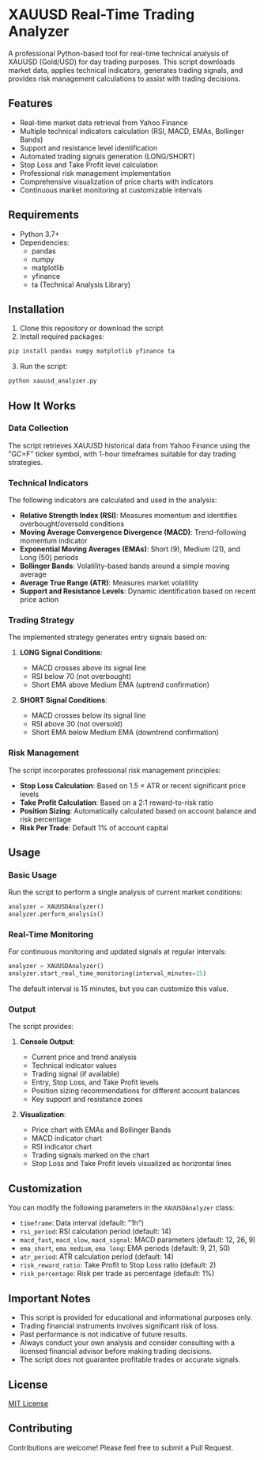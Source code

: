 # XAUUSD Real-Time Trading Analyzer

A professional Python-based tool for real-time technical analysis of XAUUSD (Gold/USD) for day trading purposes. This script downloads market data, applies technical indicators, generates trading signals, and provides risk management calculations to assist with trading decisions.

## Features

- Real-time market data retrieval from Yahoo Finance
- Multiple technical indicators calculation (RSI, MACD, EMAs, Bollinger Bands)
- Support and resistance level identification
- Automated trading signals generation (LONG/SHORT)
- Stop Loss and Take Profit level calculation
- Professional risk management implementation
- Comprehensive visualization of price charts with indicators
- Continuous market monitoring at customizable intervals

## Requirements

- Python 3.7+
- Dependencies:
  - pandas
  - numpy
  - matplotlib
  - yfinance
  - ta (Technical Analysis Library)

## Installation

1. Clone this repository or download the script
2. Install required packages:

```bash
pip install pandas numpy matplotlib yfinance ta
```

3. Run the script:

```bash
python xauusd_analyzer.py
```

## How It Works

### Data Collection
The script retrieves XAUUSD historical data from Yahoo Finance using the "GC=F" ticker symbol, with 1-hour timeframes suitable for day trading strategies.

### Technical Indicators
The following indicators are calculated and used in the analysis:
- **Relative Strength Index (RSI)**: Measures momentum and identifies overbought/oversold conditions
- **Moving Average Convergence Divergence (MACD)**: Trend-following momentum indicator
- **Exponential Moving Averages (EMAs)**: Short (9), Medium (21), and Long (50) periods
- **Bollinger Bands**: Volatility-based bands around a simple moving average
- **Average True Range (ATR)**: Measures market volatility
- **Support and Resistance Levels**: Dynamic identification based on recent price action

### Trading Strategy
The implemented strategy generates entry signals based on:

1. **LONG Signal Conditions**:
   - MACD crosses above its signal line
   - RSI below 70 (not overbought)
   - Short EMA above Medium EMA (uptrend confirmation)

2. **SHORT Signal Conditions**:
   - MACD crosses below its signal line
   - RSI above 30 (not oversold)
   - Short EMA below Medium EMA (downtrend confirmation)

### Risk Management
The script incorporates professional risk management principles:
- **Stop Loss Calculation**: Based on 1.5 × ATR or recent significant price levels
- **Take Profit Calculation**: Based on a 2:1 reward-to-risk ratio
- **Position Sizing**: Automatically calculated based on account balance and risk percentage
- **Risk Per Trade**: Default 1% of account capital

## Usage

### Basic Usage
Run the script to perform a single analysis of current market conditions:

```python
analyzer = XAUUSDAnalyzer()
analyzer.perform_analysis()
```

### Real-Time Monitoring
For continuous monitoring and updated signals at regular intervals:

```python
analyzer = XAUUSDAnalyzer()
analyzer.start_real_time_monitoring(interval_minutes=15)
```

The default interval is 15 minutes, but you can customize this value.

### Output
The script provides:
1. **Console Output**:
   - Current price and trend analysis
   - Technical indicator values
   - Trading signal (if available)
   - Entry, Stop Loss, and Take Profit levels
   - Position sizing recommendations for different account balances
   - Key support and resistance zones

2. **Visualization**:
   - Price chart with EMAs and Bollinger Bands
   - MACD indicator chart
   - RSI indicator chart
   - Trading signals marked on the chart
   - Stop Loss and Take Profit levels visualized as horizontal lines

## Customization

You can modify the following parameters in the `XAUUSDAnalyzer` class:
- `timeframe`: Data interval (default: "1h")
- `rsi_period`: RSI calculation period (default: 14)
- `macd_fast`, `macd_slow`, `macd_signal`: MACD parameters (default: 12, 26, 9)
- `ema_short`, `ema_medium`, `ema_long`: EMA periods (default: 9, 21, 50)
- `atr_period`: ATR calculation period (default: 14)
- `risk_reward_ratio`: Take Profit to Stop Loss ratio (default: 2)
- `risk_percentage`: Risk per trade as percentage (default: 1%)

## Important Notes

- This script is provided for educational and informational purposes only.
- Trading financial instruments involves significant risk of loss.
- Past performance is not indicative of future results.
- Always conduct your own analysis and consider consulting with a licensed financial advisor before making trading decisions.
- The script does not guarantee profitable trades or accurate signals.

## License

[MIT License](LICENSE)

## Contributing

Contributions are welcome! Please feel free to submit a Pull Request.